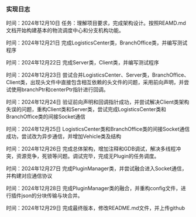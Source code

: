 ### 实现日志

时间：2024年12月10日
任务：理解项目要求，完成架构设计。按照REAMD.md文档开始构建基本的物流调度中心和分支机构功能。

时间：2024年12月21日
完成LogisticsCenter类，BranchOffice类，并编写测试程序

时间：2024年12月22日
完成Server类，Client类，并编写测试程序

时间：2024年12月23日
尝试合并LogisticsCenter、Server类，BranchOffice、Client类，出现头文件中直接包含相互依赖的头文件的问题，采用前向声明，并尝试使用branchPtr和centerPtr指针进行回调。

时间：2024年12月24日
验证前向声明和回调指针成功，并尝试解决Client类架构失误的问题，重构Client类和Server类，尝试完成LogisticsCenter类和BranchOffice类的间接Socket通信

时间：2024年12月25日
LogisticsCenter类和BranchOffice类的间接Socket通信成功，尝试改为异步通信，并增加Vehicle类及结构

时间：2024年12月26日
完成总体架构，增加注释和GDB调试，解决多线程冲突，资源竞争，死锁等问题。调试完毕，完成无Plugin的任务调度。

时间：2024年12月27日
完成PluginManager类，并尝试融合进入Socket通信，并构建对应通信协议

时间：2024年12月28日
完成PluginManager类的融合，并重构config文件，进行插件json的分块传输与块合并。

时间：2024年12月29日
完成最终版本，修改README.md文件，并上传github
